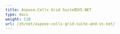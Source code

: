 ```yaml
---
title: Aspose.Cells Grid Suite和VS.NET
type: docs
weight: 110
url: /zh/net/aspose-cells-grid-suite-and-vs-net/
---
```



